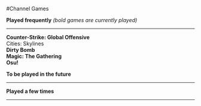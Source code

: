 #Channel Games

**Played frequently** _(bold games are currently played)_
*****
**Counter-Strike: Global Offensive**  
Cities: Skylines  
**Dirty Bomb**  
**Magic: The Gathering**  
**Osu!**  
  
**To be played in the future**
*****


**Played a few times**
*****
